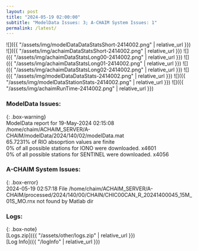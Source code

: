 ```yaml
---
layout: post
title: "2024-05-19 02:00:00"
subtitle: "ModelData Issues: 3; A-CHAIM System Issues: 1"
permalink: /latest/
---
```


![]({{ "/assets/img/modelDataDataStatsShort-2414002.png" | relative_url }})
![]({{ "/assets/img/achaimDataStatsShort-2414002.png" | relative_url }})
![]({{ "/assets/img/achaimDataStatsLong00-2414002.png" | relative_url }})
![]({{ "/assets/img/achaimDataStatsLong01-2414002.png" | relative_url }})
![]({{ "/assets/img/achaimDataStatsLong02-2414002.png" | relative_url }})
![]({{ "/assets/img/modelDataDataStats-2414002.png" | relative_url }})
![]({{ "/assets/img/modelDataStationStats-2414002.png" | relative_url }})
![]({{ "/assets/img/achaimRunTime-2414002.png" | relative_url }})


### ModelData Issues:  
  
{: .box-warning}  
 ModelData report for 19-May-2024 02:15:08   
 /home/chaim/ACHAIM_SERVER/A-CHAIM/modelData/2024/140/02/modelData.mat   
 65.7231% of RIO absoprtion values are finite   
 0% of all possible stations for IONO were downloaded. x4601   
 0% of all possible stations for SENTINEL were downloaded. x4056   
  
### A-CHAIM System Issues:  
  
{: .box-error}  
2024-05-19 02:57:18 File /home/chaim/ACHAIM_SERVER/A-CHAIM/processed/2024/140/00/CHAIN/CHIC00CAN_R_20241400045_15M_01S_MO.rnx not found by Matlab dir  

### Logs:  
  
{: .box-note}  
[Logs.zip]({{ "/assets/other/logs.zip" | relative_url }})  
[Log Info]({{ "/logInfo" | relative_url }})  
